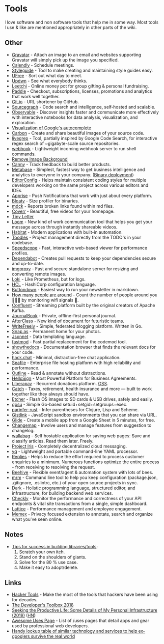 # Tools

I love software and non software tools that help me in some way. Most tools I use & like are mentioned appropriately in other parts of the wiki.

## Other

- [Gravatar](https://en.gravatar.com/) - Attach an image to an email and websites supporting Gravatar will simply pick up the image you specified.
- [Calendly](https://calendly.com/) - Schedule meetings.
- [Styleguide](http://hugeinc.github.io/styleguide) - Tool to make creating and maintaining style guides easy.
- [UFree](http://ufr.ee/) - Sort out what day to meet.
- [Updwn](http://updwn.co/) - See what everybody thinks.
- [Leetchi](https://www.leetchi.com/) - Online money pot for group gifting & personal fundraising.
- [Paddle](https://paddle.com) - Checkout, subscriptions, licenses, promotions and analytics that work well together.
- [Git.io](https://git.io/) - URL shortener by GitHub.
- [Sourcegraph](https://github.com/sourcegraph/sourcegraph#readme) - Code search and intelligence, self-hosted and scalable.
- [Observable](https://beta.observablehq.com/) - Discover insights faster and communicate more effectively with interactive notebooks for data analysis, visualization, and exploration.
- [Visualization of Google's autocomplete](https://anvaka.github.io/vs)
- [Carbon](https://carbon.now.sh/about/) - Create and share beautiful images of your source code.
- [livegrep](https://github.com/livegrep/livegrep) - Tool, partially inspired by Google Code Search, for interactive regex search of ~gigabyte-scale source repositories.
- [webhook](https://github.com/adnanh/webhook) - Lightweight incoming webhook server to run shell commands.
- [Remove Image Background](https://www.remove.bg/)
- [Canny](https://canny.io) - Track feedback to build better products.
- [Metabase](https://github.com/metabase/metabase) - Simplest, fastest way to get business intelligence and analytics to everyone in your company. ([Binary deployment](https://github.com/metabase/metabase-deploy))
- [EditorConfig](https://editorconfig.org/) - Helps maintain consistent coding styles for multiple developers working on the same project across various editors and IDEs.
- [Apprise](https://github.com/caronc/apprise) - Push Notifications that work with just about every platform.
- [Bloaty](https://github.com/google/bloaty) - Size profiler for binaries.
- [mdck](https://github.com/ctm/mdck) - Reports broken links found within md files.
- [Coverr](http://www.coverr.co/) - Beautiful, free videos for your homepage.
- [Tiny Letter](https://tinyletter.com)
- [Loom](https://www.useloom.com/) - New kind of work communication tool that helps you get your message across through instantly shareable videos.
- [Habitat](https://github.com/habitat-sh/habitat) - Modern applications with built-in automation.
- [Toodles](https://github.com/aviaviavi/toodles) - Project management directly from the TODO's in your codebase.
- [Speedscope](https://github.com/jlfwong/speedscope) - Fast, interactive web-based viewer for performance profiles.
- [Dependabot](https://dependabot.com/) - Creates pull requests to keep your dependencies secure and up-to-date.
- [imgproxy](https://github.com/DarthSim/imgproxy) - Fast and secure standalone server for resizing and converting remote images.
- [Loki](https://github.com/grafana/loki) - Like Prometheus, but for logs.
- [HCL](https://github.com/hashicorp/hcl) - HashiCorp configuration language.
- [Buttondown](https://buttondown.email/) - Easiest way to run your newsletter in markdown.
- [How many people are around](https://github.com/schollz/howmanypeoplearearound) - Count the number of people around you 👨‍👨‍👦 by monitoring wifi signals 📡.
- [Confluent](https://www.confluent.io/) - Streaming platform built by the original creators of Apache Kafka.
- [JournalBook](https://github.com/trys/JournalBook) - Private, offline-first personal journal.
- [AfterClass](https://afterclass.co/) - New kind of document for futuristic teams.
- [WriteFreely](https://github.com/writeas/writefreely) - Simple, federated blogging platform. Written in Go.
- [Snap.as](https://snap.as/) - Permanent home for your photos.
- [Jsonnet](https://github.com/google/jsonnet) - Data templating language.
- [fastmod](https://github.com/facebookincubator/fastmod) - Fast partial replacement for the codemod tool.
- [showthedocs](http://showthedocs.com/) - Documentation browser that finds the relevant docs for your code.
- [hack.chat](https://hack.chat/) - Minimal, distraction-free chat application.
- [Seafile](https://www.seafile.com/en/home/) - Enterprise file hosting platform with high reliability and performance.
- [Outline](https://outline.com/) - Read & annotate without distractions.
- [HelloSign](https://www.hellosign.com/) - Most Powerful Platform for Business Agreements.
- [Liberapay](https://liberapay.com/) - Recurrent donations platform. [OSS](https://github.com/liberapay/liberapay.com).
- [Catch](https://www.catch.co/) - Taxes, retirement, health insurance and more — built to work together like they always should have.
- [Etcher](https://github.com/balena-io/etcher) - Flash OS images to SD cards & USB drives, safely and easily.
- [gosu](https://github.com/tianon/gosu) - Simple Go-based setuid+setgid+setgroups+exec.
- [parinfer-rust](https://github.com/eraserhd/parinfer-rust) - Infer parentheses for Clojure, Lisp and Scheme.
- [Gistlink](https://github.com/lukejacksonn/gistlink) - JavaScript sandbox environments that you can share via URL.
- [Glide](https://www.glideapps.com/) - Create a mobile app from a Google Sheet in 5 minutes, for free.
- [Changemap](https://changemap.co/) - Involve users and manage features from suggestion to changelog.
- [wallabag](https://github.com/wallabag/wallabag) - Self hostable application for saving web pages: Save and classify articles. Read them later. Freely.
- [Project Iris](http://iris.karalabe.com/) - Completely decentralized cloud messaging.
- [yq](https://github.com/mikefarah/yq) - Lightweight and portable command-line YAML processor.
- [Replies](https://replies.io/index.html) - Helps to reduce the effort required to process customer enquiries to a minimum. Numerous functions optimize the entire process - from receiving to resolving the request.
- [Beehive](https://github.com/muesli/beehive) - Flexible event/agent & automation system with lots of bees.
- [mrm](https://github.com/sapegin/mrm) - Command line tool to help you keep configuration (package.json, .gitignore, .eslintrc, etc.) of your open source projects in sync.
- [Dark](https://darklang.com/) - Holistic programming language, structured editor, and infrastructure, for building backend web services.
- [Checkly](https://checklyhq.com/) - Monitor the performance and correctness of your API endpoints & vital site transactions from a single, simple dashboard.
- [Lattice](https://lattice.com/) - Performance management and employee engagement.
- [Memex](https://worldbrain.io/) - Privacy focused extension to annotate, search and organize what you've seen online.

## Notes

- [Tips for success in building libraries/tools](https://youtu.be/oiNtnehlaTo?t=2861):
  1. Scratch your own itch.
  2. Stand on the shoulders of giants.
  3. Solve for the 80 % use case.
  4. Make it easy to adopt/delete.

## Links

- [Hacker Tools](https://hacker-tools.github.io/) - Make the most of the tools that hackers have been using for decades.
- [The Developer's Toolbox 2018](https://medium.com/mobile-quality/the-developers-toolbox-daaaa875081e)
- [Seeking the Productive Life: Some Details of My Personal Infrastructure (2019)](https://blog.stephenwolfram.com/2019/02/seeking-the-productive-life-some-details-of-my-personal-infrastructure/) ([HN](https://news.ycombinator.com/item?id=19220889))
- [Awesome Uses Page](https://github.com/wesbos/awesome-uses#readme) - List of /uses pages that detail apps and gear used by professional web developers.
- [Handy lookup table of similar technology and services to help ex-googlers survive the real world](https://github.com/jhuangtw-dev/xg2xg#readme)
